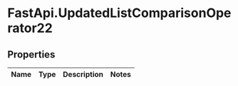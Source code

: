 # FastApi.UpdatedListComparisonOperator22

## Properties
Name | Type | Description | Notes
------------ | ------------- | ------------- | -------------
